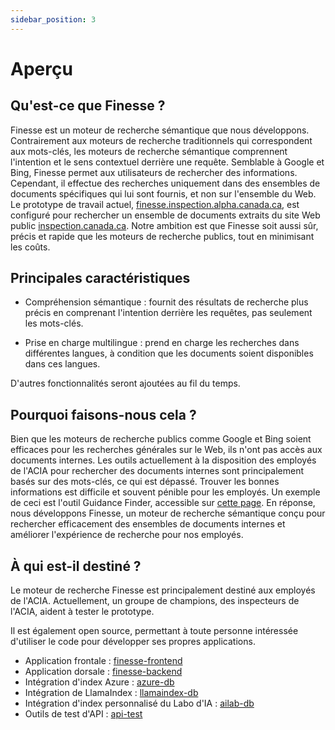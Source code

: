 ```yaml
---
sidebar_position: 3
---
```


# Aperçu

## Qu'est-ce que Finesse ?

Finesse est un moteur de recherche sémantique que nous développons.
Contrairement aux moteurs de recherche traditionnels qui correspondent aux
mots-clés, les moteurs de recherche sémantique comprennent l'intention et le
sens contextuel derrière une requête. Semblable à Google et Bing, Finesse permet
aux utilisateurs de rechercher des informations. Cependant, il effectue des
recherches uniquement dans des ensembles de documents spécifiques qui lui sont
fournis, et non sur l'ensemble du Web. Le prototype de travail actuel,
[finesse.inspection.alpha.canada.ca](https://finesse.inspection.alpha.canada.ca),
est configuré pour rechercher un ensemble de documents extraits du site Web
public [inspection.canada.ca](https://inspection.canada.ca). Notre ambition est
que Finesse soit aussi sûr, précis et rapide que les moteurs de recherche
publics, tout en minimisant les coûts.

## Principales caractéristiques

- Compréhension sémantique : fournit des résultats de recherche plus précis en
  comprenant l'intention derrière les requêtes, pas seulement les mots-clés.

- Prise en charge multilingue : prend en charge les recherches dans différentes
  langues, à condition que les documents soient disponibles dans ces langues.

D'autres fonctionnalités seront ajoutées au fil du temps.

## Pourquoi faisons-nous cela ?

Bien que les moteurs de recherche publics comme Google et Bing soient efficaces
pour les recherches générales sur le Web, ils n'ont pas accès aux documents
internes. Les outils actuellement à la disposition des employés de l'ACIA pour
rechercher des documents internes sont principalement basés sur des mots-clés,
ce qui est dépassé. Trouver les bonnes informations est difficile et souvent
pénible pour les employés. Un exemple de ceci est l'outil Guidance Finder,
accessible sur [cette page](https://inspection.canada.ca/fr/orientation). En
réponse, nous développons Finesse, un moteur de recherche sémantique conçu pour
rechercher efficacement des ensembles de documents internes et améliorer
l'expérience de recherche pour nos employés.

## À qui est-il destiné ?

Le moteur de recherche Finesse est principalement destiné aux employés de
l'ACIA. Actuellement, un groupe de champions, des inspecteurs de l'ACIA, aident
à tester le prototype.

Il est également open source, permettant à toute personne intéressée d'utiliser
le code pour développer ses propres applications.

- Application frontale :
  [finesse-frontend](https://github.com/ai-cfia/finesse-frontend)
- Application dorsale :
  [finesse-backend](https://github.com/ai-cfia/finesse-backend)
- Intégration d'index Azure : [azure-db](https://github.com/ai-cfia/azure-db)
- Intégration de LlamaIndex :
  [llamaindex-db](https://github.com/ai-cfia/llamaindex-db)
- Intégration d'index personnalisé du Labo d'IA :
  [ailab-db](https://github.com/ai-cfia/ailab-db)
- Outils de test d'API : [api-test](https://github.com/ai-cfia/api-test)
